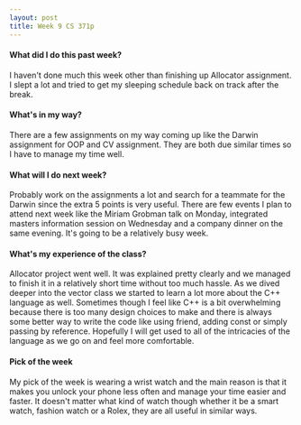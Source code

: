 ```yaml
---
layout: post
title: Week 9 CS 371p
---
```

#### What did I do this past week?

I haven't done much this week other than finishing up Allocator assignment. I slept a lot and tried to get my sleeping schedule back on track after the break. 

#### What's in my way?

There are a few assignments on my way coming up like the Darwin assignment for OOP and CV assignment. They are both due similar times so I have to manage my time well.

#### What will I do next week?

Probably work on the assignments a lot and search for a teammate for the Darwin since the extra 5 points is very useful. There are few events I plan to attend next week like the Miriam Grobman talk on Monday, integrated masters information session on Wednesday and a company dinner on the same evening. It's going to be a relatively busy week. 

#### What's my experience of the class?

Allocator project went well. It was explained pretty clearly and we managed to finish it in a relatively short time without too much hassle. As we dived deeper into the vector class we started to learn a lot more about the C++ language as well. Sometimes though I feel like C++ is a bit overwhelming because there is too many design choices to make and there is always some better way to write the code like using friend, adding const or simply passing by reference. Hopefully I will get used to all of the intricacies of the language as we go on and feel more comfortable.

#### Pick of the week

My pick of the week is wearing a wrist watch and the main reason is that it makes you unlock your phone less often and manage your time easier and faster. It doesn't matter what kind of watch though whether it be a smart watch, fashion watch or a Rolex, they are all useful in similar ways. 
